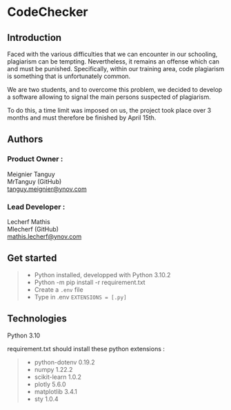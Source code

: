 # CodeChecker

## Introduction

Faced with the various difficulties that we can encounter in our schooling,
plagiarism can be tempting. Nevertheless, it remains an offense which can and must be
punished. Specifically, within our training area, code plagiarism is
something that is unfortunately common.

We are two students,  and to overcome this problem,
we decided to develop a software allowing to signal
the main persons suspected of plagiarism.

To do this, a time limit was imposed on us, the project took place over 3 months and must therefore be finished by April 15th.

## Authors 

### Product Owner : 

Meignier Tanguy  
MrTanguy (GitHub)  
tanguy.meignier@ynov.com  

### Lead Developer : 

Lecherf Mathis  
Mlecherf (GitHub)  
mathis.lecherf@ynov.com 

## Get started

> - Python installed, developped with Python 3.10.2
> - Python -m pip install -r requirement.txt
> - Create a ``.env`` file
> - Type in .env ``EXTENSIONS = [.py]``

## Technologies 

Python 3.10

requirement.txt should install these python extensions : 
> - python-dotenv 0.19.2 
> - numpy 1.22.2 
> - scikit-learn 1.0.2 
> - plotly 5.6.0 
> - matplotlib 3.4.1 
> - sty 1.0.4 

